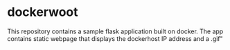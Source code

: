 # dockerwoot

This repository contains a sample flask application built on docker. The app contains static webpage that displays the  dockerhost IP address and a .gif"